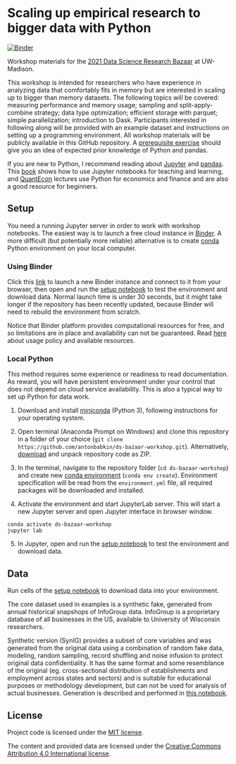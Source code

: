 # Scaling up empirical research to bigger data with Python

[![Binder](https://mybinder.org/badge_logo.svg)](https://mybinder.org/v2/gh/antonbabkin/ds-bazaar-workshop/HEAD?urlpath=lab)

Workshop materials for the [2021 Data Science Research Bazaar](https://datascience.wisc.edu/data-science-research-bazaar/) at UW-Madison.

This workshop is intended for researchers who have experience in analyzing data that comfortably fits in memory but are interested in scaling up to bigger than memory datasets. The following topics will be covered: measuring performance and memory usage; sampling and split-apply-combine strategy; data type optimization; efficient storage with parquet; simple parallelization; introduction to Dask. Participants interested in following along will be provided with an example dataset and instructions on setting up a programming environment. All workshop materials will be publicly available in this GitHub repository. A [prerequisite exercise](prereq.ipynb) should give you an idea of expected prior knowledge of Python and pandas.

If you are new to Python, I recommend reading about [Jupyter](https://jupyter.org/) and [pandas](https://pandas.pydata.org/). This [book](https://jupyter4edu.github.io/jupyter-edu-book/) shows how to use Jupyter notebooks for teaching and learning, and [QuantEcon](https://quantecon.org/lectures/) lectures use Python for economics and finance and are also a good resource for beginners.


## Setup

You need a running Jupyter server in order to work with workshop notebooks. The easiest way is to launch a free cloud instance in [Binder](https://mybinder.org/). A more difficult (but potentially more reliable) alternative is to create [conda](https://docs.conda.io/en/latest/) Python environment on your local computer.

### Using Binder

Click this [link](https://mybinder.org/v2/gh/antonbabkin/ds-bazaar-workshop/HEAD?urlpath=lab) to launch a new Binder instance and connect to it from your browser, then open and run the [setup notebook](setup.ipynb) to test the environment and download data. Normal launch time is under 30 seconds, but it might take longer if the repository has been recently updated, because Binder will need to rebuild the environment from scratch.

Notice that Binder platform provides computational resources for free, and so limitations are in place and availability can not be guaranteed. Read [here](https://mybinder.readthedocs.io/en/latest/about/about.html#using-the-mybinder-org-service) about usage policy and available resources.


### Local Python

This method requires some experience or readiness to read documentation. As reward, you will have persistent environment under your control that does not depend on cloud service availability. This is also a typical way to set up Python for data work.

1. Download and install [miniconda](https://docs.conda.io/en/latest/miniconda.html) (Python 3), following instructions for your operating system.

2. Open terminal (Anaconda Prompt on Windows) and clone this repository in a folder of your choice (`git clone https://github.com/antonbabkin/ds-bazaar-workshop.git`). Alternatively, [download](https://github.com/antonbabkin/ds-bazaar-workshop/archive/main.zip) and unpack repository code as ZIP.

3. In the terminal, navigate to the repository folder (`cd ds-bazaar-workshop`) and create new [conda environment](https://conda.io/projects/conda/en/latest/user-guide/tasks/manage-environments.html#creating-an-environment-from-an-environment-yml-file) (`conda env create`). Environment specification will be read from the `environment.yml` file, all required packages will be downloaded and installed.

4. Activate the environment and start JupyterLab server. This will start a new Jupyter server and open Jupyter interface in browser window.
```
conda activate ds-bazaar-workshop
jupyter lab
```

5. In Jupyter, open and run the [setup notebook](setup.ipynb) to test the environment and download data.


## Data

Run cells of the [setup notebook](setup.ipynb) to download data into your environment.

The core dataset used in examples is a synthetic fake, generated from annual historical snapshops of InfoGroup data. InfoGroup is a proprietary database of all businesses in the US, available to University of Wisconsin researchers.

Synthetic version (SynIG) provides a subset of core variables and was generated from the original data using a combination of random fake data, modeling, random sampling, record shuffling and noise infusion to protect original data confidentiality. It has the same format and some resemblance of the original (eg. cross-sectional distribution of establishments and employment across states and sectors) and is suitable for educational purposes or methodology development, but can not be used for analysis of actual businesses. Generation is described and performed in [this notebook](https://github.com/antonbabkin/rurec/blob/master/nbs/synig.ipynb).


## License

Project code is licensed under the [MIT license](LICENSE.md).

The content and provided data are licensed under the [Creative Commons Attribution 4.0 International license](https://creativecommons.org/licenses/by/4.0/).

